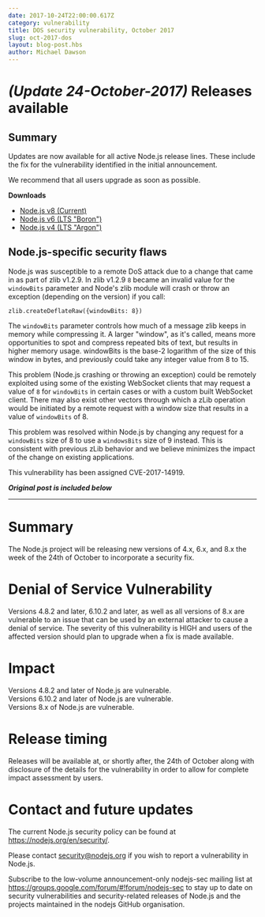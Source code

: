 ```yaml
---
date: 2017-10-24T22:00:00.617Z
category: vulnerability
title: DOS security vulnerability, October 2017
slug: oct-2017-dos
layout: blog-post.hbs
author: Michael Dawson
---
```


# _(Update 24-October-2017)_ Releases available

## Summary

Updates are now available for all active Node.js release lines.  These include the fix for the vulnerability identified in the initial announcement.

We recommend that all users upgrade as soon as possible.

**Downloads**
* [Node.js v8 (Current)](https://nodejs.org/en/blog/release/v8.8.0)
* [Node.js v6 (LTS "Boron")](https://nodejs.org/en/blog/release/v6.11.5)
* [Node.js v4 (LTS "Argon")](https://nodejs.org/en/blog/release/v4.8.5)

## Node.js-specific security flaws

Node.js was susceptible to a remote DoS attack due to a change that came in as part of
zlib v1.2.9.  In zlib v1.2.9 `8` became an invalid value for the `windowBits` parameter
and Node's zlib module will crash or throw an exception (depending on the version) if you call:

```
zlib.createDeflateRaw({windowBits: 8})
```

The `windowBits` parameter controls how much of a message zlib keeps in memory
while compressing it. A larger "window", as it's called, means more
opportunities to spot and compress repeated bits of text, but results in higher
memory usage. windowBits is the base-2 logarithm of the size of this window in
bytes, and previously could take any integer value from 8 to 15.

This problem (Node.js crashing or throwing an exception) could be remotely exploited using some of the existing WebSocket clients that may request a value of `8` for `windowBits` in certain cases or with a custom built WebSocket client.  There may also exist other vectors through which a zLib operation would be initiated by a remote request with a window size that results in a value of `windowBits` of 8.

This problem was resolved within Node.js by changing any request for a `windowBits` size of 8 to use a `windowsBits` size of 9 instead.  This is consistent with previous zLib behavior and we believe minimizes the impact of the change on existing applications.

This vulnerability has been assigned CVE-2017-14919.

***Original post is included below***

---

# Summary

The Node.js project will be releasing new versions of 4.x, 6.x, and 8.x the week of the 24th of October to incorporate a security fix.

# Denial of Service Vulnerability

Versions 4.8.2 and later, 6.10.2 and later, as well as all versions of 8.x are vulnerable to an issue that can be used by an external attacker to cause a denial of service.  The severity of this vulnerability is HIGH and users of the affected version should plan to upgrade when a fix is made available.

# Impact

Versions 4.8.2 and later of Node.js are vulnerable.<br>
Versions 6.10.2 and later of Node.js are vulnerable.<br>
Versions 8.x of Node.js are vulnerable.

# Release timing
Releases will be available at, or shortly after, the 24th of October along with disclosure of the details for the vulnerability in order to allow for complete impact assessment by users.

# Contact and future updates

The current Node.js security policy can be found at https://nodejs.org/en/security/.

Please contact security@nodejs.org if you wish to report a vulnerability in Node.js.

Subscribe to the low-volume announcement-only nodejs-sec mailing list at https://groups.google.com/forum/#!forum/nodejs-sec to stay up to date on security vulnerabilities and security-related releases of Node.js and the projects maintained in the nodejs GitHub organisation.

